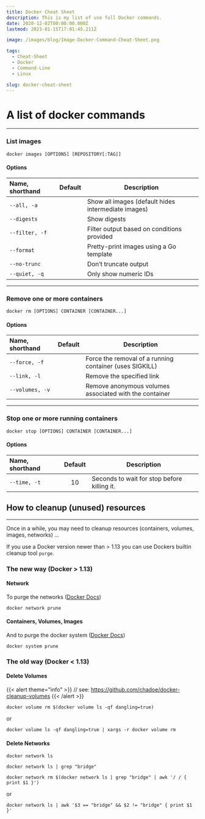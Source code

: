 ```yaml
---
title: Docker Cheat Sheet
description: This is my list of use full Docker commands.
date: 2020-12-02T00:00:00.000Z
lastmod: 2023-01-15T17:01:45.211Z

image: /images/blog/Image-Docker-Command-Cheat-Sheet.png

tags:
  - Cheat-Sheet
  - Docker
  - Command-Line
  - Linux

slug: docker-cheat-sheet
---
```


# A list of docker commands

---

### List images

```Shell
docker images [OPTIONS] [REPOSITORY[:TAG]]
```

#### Options

| Name, shorthand | Default  | Description                                         |
| :-------------- | :------: | --------------------------------------------------- |
| `--all, -a`     |          | Show all images (default hides intermediate images) | 
| `--digests`     |          | Show digests                                        | 
| `--filter, -f`  |          | Filter output based on conditions provided          |
| `--format`      |          | Pretty-print images using a Go template             |
| `--no-trunc`    |          | Don’t truncate output                               |
| `--quiet, -q`   |          | Only show numeric IDs                               |

---

### Remove one or more containers

```Shell
docker rm [OPTIONS] CONTAINER [CONTAINER...]
```

#### Options

| Name, shorthand | Default | Description                                             |
|:----------------|:-------:| ------------------------------------------------------- | 
|`--force, -f`    |         | Force the removal of a running container (uses SIGKILL) |
|`--link, -l`     |         | Remove the specified link                               |
|`--volumes, -v`  |         | Remove anonymous volumes associated with the container  |

---

### Stop one or more running containers

```Shell
docker stop [OPTIONS] CONTAINER [CONTAINER...]
```

#### Options

| Name, shorthand | Default | Description                                 |
|:----------------|:-------:| ------------------------------------------- | 
|`--time, -t`     | 10      | Seconds to wait for stop before killing it. |

## How to cleanup (unused) resources

---

Once in a while, you may need to cleanup resources (containers, volumes, images, networks) ...

If you use a Docker version newer than > 1.13 you can use Dockers builtin cleanup tool `purge`.

### The new way (Docker > 1.13)

#### Network

To purge the networks ([Docker Docs](https://docs.docker.com/engine/reference/commandline/network_prune))

```Shell
docker network prune
```

#### Containers, Volumes, Images

And to purge the docker system ([Docker Docs](https://docs.docker.com/engine/reference/commandline/system_prune))

```Shell
docker system prune
```

### The old way (Docker < 1.13)

#### Delete Volumes

{{< alert theme="info" >}} // see: https://github.com/chadoe/docker-cleanup-volumes {{< /alert >}}

```Shell
docker volume rm $(docker volume ls -qf dangling=true)
```

or

```Shell
docker volume ls -qf dangling=true | xargs -r docker volume rm
```

#### Delete Networks

```Shell
docker network ls
```

```Shell
docker network ls | grep "bridge"
```

```Shell
docker network rm $(docker network ls | grep "bridge" | awk '/ / { print $1 }')
```

or

```Shell
docker network ls | awk '$3 == "bridge" && $2 != "bridge" { print $1 }'
```